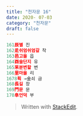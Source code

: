 ```yaml
---
title: "천자문 16"
date: 2020- 07-03
category: "천자문"
draft: false
---
```

```js
161辰별 진
162辵쉬엄쉬엄갈 착
163邑고을 읍
164酉술단지 유
165釆분변할 변
166里마을 리
1678획 →金쇠 금
168長길 장
169門문 문
170阜언덕 부
```

> Written with [StackEdit](https://stackedit.io/).
<!--stackedit_data:
eyJoaXN0b3J5IjpbLTQ0MzY0MzkwMl19
-->